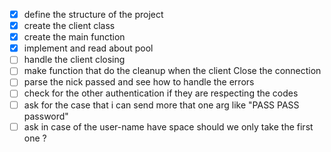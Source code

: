 - [x] define the structure of the project
- [x] create the client class
- [x] create the main function
- [x] implement and read about pool
- [ ] handle the client closing 
- [ ] make function that do the cleanup when the client Close the connection
- [ ] parse the nick passed and see how to handle the errors
- [ ] check for the other authentication if they are respecting the codes
- [ ] ask for the case that i can send more that one arg like "PASS PASS password"
- [ ] ask in case of the user-name have space should we only take the first one ?
